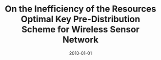 ---
title: "On the Inefficiency of the Resources Optimal Key Pre-Distribution Scheme for Wireless Sensor Network"
collection: publications
permalink: /publication/2010-01-01-On-the-Inefficiency-of-the-Resources-Optimal-Key-Pre-Distribution-Scheme-for-Wireless-Sensor-Network
date: 2010-01-01
venue: 'J. Commun.'
paperurl: 'https://doi.org/10.4304/jcm.5.2.164-168'
citation: ' David Mohaisen,  DaeHun Nyang, &quot;On the Inefficiency of the Resources Optimal Key Pre-Distribution Scheme for Wireless Sensor Network.&quot; J. Commun., 2010.'
---
